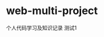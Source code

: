 <!--
 * @Author: TerryMin
 * @Date: 2024-06-09 10:36:36
 * @LastEditors: TerryMin
 * @LastEditTime: 2024-10-23 14:10:01
 * @Description: file not
-->
# web-multi-project
个人代码学习及知识记录
测试1
